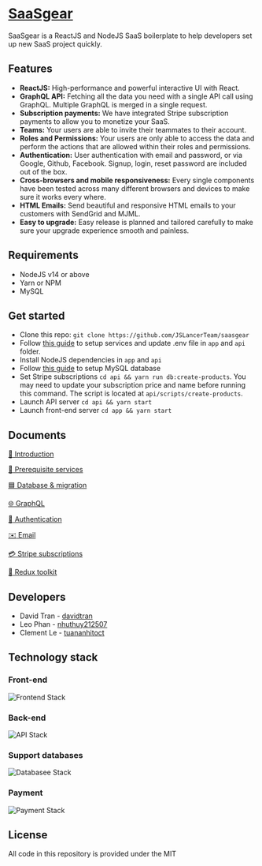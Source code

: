 # [SaaSgear](https://github.com/JSLancerTeam/saasgear)

SaaSgear is a ReactJS and NodeJS SaaS boilerplate to help developers set up new SaaS project quickly.

## Features
- **ReactJS:** High-performance and powerful interactive UI with React.
- **GraphQL API:** Fetching all the data you need with a single API call using GraphQL. Multiple GraphQL is merged in a single request.
- **Subscription payments:** We have integrated Stripe subscription payments to allow you to monetize your SaaS.
- **Teams:** Your users are able to invite their teammates to their account.
- **Roles and Permissions:** Your users are only able to access the data and perform the actions that are allowed within their roles and permissions.
- **Authentication:** User authentication with email and password, or via Google, Github, Facebook. Signup, login, reset password are included out of the box.
- **Cross-browsers and mobile responsiveness:** Every single components have been tested across many different browsers and devices to make sure it works every where.
- **HTML Emails:** Send beautiful and responsive HTML emails to your customers with SendGrid and MJML.
- **Easy to upgrade:** Easy release is planned and tailored carefully to make sure your upgrade experience smooth and painless.

## Requirements
- NodeJS v14 or above
- Yarn or NPM
- MySQL

## Get started
- Clone this repo: `git clone https://github.com/JSLancerTeam/saasgear`
- Follow [this guide](https://github.com/JSLancerTeam/saasgear/blob/master/docs/prerequisite.md) to setup services and update .env file in `app` and `api` folder.
- Install NodeJS dependencies in `app` and `api`
- Follow [this guide](https://github.com/JSLancerTeam/saasgear/blob/master/docs/database.md) to setup MySQL database
- Set Stripe subscriptions `cd api && yarn run db:create-products`. You may need to update your subscription price and name before running this command. The script is located at `api/scripts/create-products`.
- Launch API server `cd api && yarn start`
- Launch front-end server `cd app && yarn start`

## Documents
[:loudspeaker: Introduction](https://github.com/JSLancerTeam/saasgear/blob/master/docs/introduction.md)

[:watermelon: Prerequisite services](https://github.com/JSLancerTeam/saasgear/blob/master/docs/prerequisite.md)

[:blue_square: Database & migration](https://github.com/JSLancerTeam/saasgear/blob/master/docs/database.md)

[:globe_with_meridians: GraphQL](https://github.com/JSLancerTeam/saasgear/blob/master/docs/graphql.md)

[:closed_lock_with_key: Authentication](https://github.com/JSLancerTeam/blob/master/saasgear/docs/authentication.md)

[:envelope: Email](https://github.com/JSLancerTeam/saasgear/blob/master/docs/mail.md)

[:credit_card: Stripe subscriptions](https://github.com/JSLancerTeam/saasgear/blob/master/docs/stripe.md)

[:ear_of_rice: Redux toolkit](https://github.com/JSLancerTeam/saasgear/blob/master/docs/redux-toolkit.md)

## Developers
- David Tran - [davidtran](http://github.com/davidtran)
- Leo Phan - [nhuthuy212507](https://github.com/nhuthuy212507)
- Clement Le - [tuananhitoct](https://github.com/tuananhitoct)

## Technology stack

### Front-end
![Frontend Stack](https://github.com/JSLancerTeam/saasgear/blob/documents/docs/images/front-end-stack2.png)

### Back-end
![API Stack](https://github.com/JSLancerTeam/saasgear/blob/documents/docs/images/backend-stack.png)

### Support databases
![Databasee Stack](https://github.com/JSLancerTeam/saasgear/blob/documents/docs/images/database-stack.png)

### Payment
![Payment Stack](https://github.com/JSLancerTeam/saasgear/blob/documents/docs/images/payment-stack.png)
<br />

## License
All code in this repository is provided under the MIT
<br>
